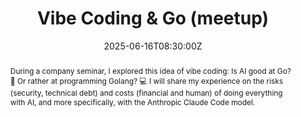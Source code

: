 ---
title: Vibe Coding & Go (meetup)

event: Meetup Golang Lyon
event_url: https://www.meetup.com/golang-lyon/events/308083715/

location: Lyon (Meetup Golang Lyon)
address:
  street: Bedrock Streaming, 76 avenue Tony Garnier (Bât. 2)
  city: Lyon
  region: Auvergne-Rhone-Alpes
  postcode: '69007'
  country: France

summary: Meetup, Vibe Coding & Go
abstract: "During a company seminar, I explored this idea of vibe coding: Is AI good at Go? 🎲 Or rather at programming Golang? 💻 
 
I will share my experience on the risks (security, technical debt) and costs (financial and human) of doing everything with AI, and more specifically, with the Anthropic Claude Code model."

date: "2025-06-16T08:30:00Z"
date_end: "2025-06-16T18:30:00Z"
all_day: false

publishDate: "2025-01-01T00:00:00Z"

authors: [David Aparicio]
tags: [Go, AI, Artifical Intelligence, LLM, Anthropic, Claude Code]

featured: false

image:
  caption: 'Image credit: [**Meetup Golang Lyon**](https://www.meetup.com/golang-lyon/events/308083715/)'
  focal_point: Right

links:
- icon: binoculars
  icon_pack: fas
  name: Description
  url: https://www.meetup.com/golang-lyon/events/308083715/
- icon: comments
  icon_pack: fas
  name: Feedback
  url: https://openfeedback.io/UMu6vQC6L5I6uvt1BNkJ/2024-12-03/iA5dvPuRys9m1KOmHzfS
url_code: ""
url_pdf: ""
url_slides: "talks/Lyon2025_Go_gojira.pdf"
url_video: ""

slides: ""
projects: []
---
